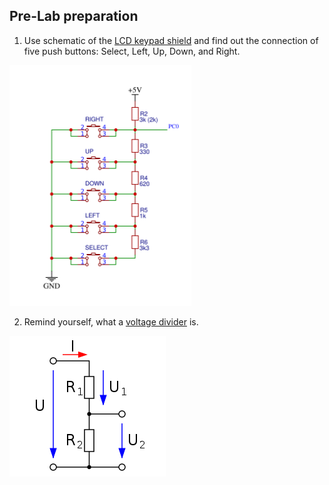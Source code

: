 ## Pre-Lab preparation

1. Use schematic of the [LCD keypad shield](https://oshwlab.com/tomas.fryza/arduino-shields) and find out the connection of five push buttons: Select, Left, Up, Down, and Right.

![switches](switches.png)

2. Remind yourself, what a [voltage divider](https://www.allaboutcircuits.com/tools/voltage-divider-calculator/) is.

![delic](delic.png)

<a name="part1"></a>

